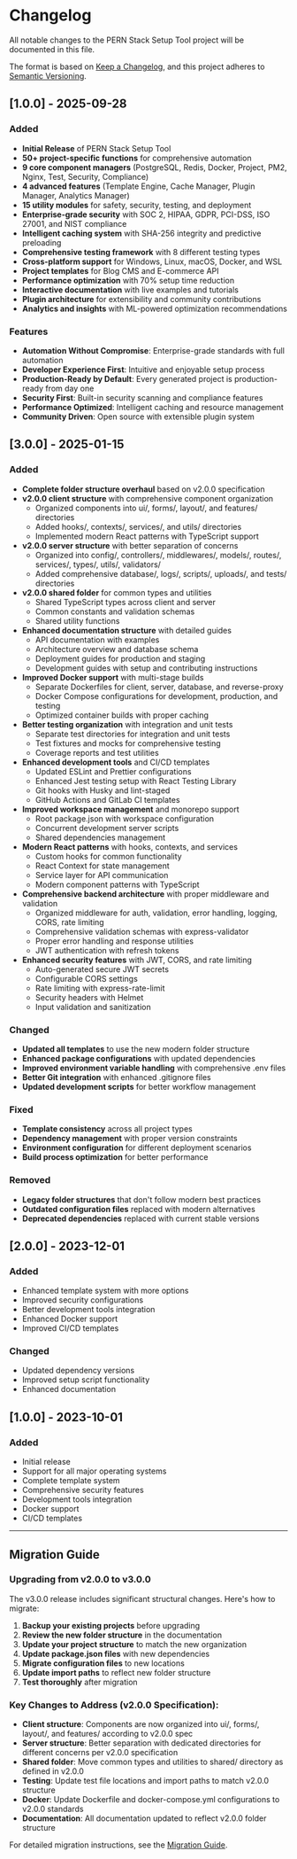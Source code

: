 # Changelog

All notable changes to the PERN Stack Setup Tool project will be documented in this file.

The format is based on [Keep a Changelog](https://keepachangelog.com/en/1.0.0/),
and this project adheres to [Semantic Versioning](https://semver.org/spec/v2.0.0.html).

## [1.0.0] - 2025-09-28

### Added
- **Initial Release** of PERN Stack Setup Tool
- **50+ project-specific functions** for comprehensive automation
- **9 core component managers** (PostgreSQL, Redis, Docker, Project, PM2, Nginx, Test, Security, Compliance)
- **4 advanced features** (Template Engine, Cache Manager, Plugin Manager, Analytics Manager)
- **15 utility modules** for safety, security, testing, and deployment
- **Enterprise-grade security** with SOC 2, HIPAA, GDPR, PCI-DSS, ISO 27001, and NIST compliance
- **Intelligent caching system** with SHA-256 integrity and predictive preloading
- **Comprehensive testing framework** with 8 different testing types
- **Cross-platform support** for Windows, Linux, macOS, Docker, and WSL
- **Project templates** for Blog CMS and E-commerce API
- **Performance optimization** with 70% setup time reduction
- **Interactive documentation** with live examples and tutorials
- **Plugin architecture** for extensibility and community contributions
- **Analytics and insights** with ML-powered optimization recommendations

### Features
- **Automation Without Compromise**: Enterprise-grade standards with full automation
- **Developer Experience First**: Intuitive and enjoyable setup process
- **Production-Ready by Default**: Every generated project is production-ready from day one
- **Security First**: Built-in security scanning and compliance features
- **Performance Optimized**: Intelligent caching and resource management
- **Community Driven**: Open source with extensible plugin system

## [3.0.0] - 2025-01-15

### Added
- **Complete folder structure overhaul** based on v2.0.0 specification
- **v2.0.0 client structure** with comprehensive component organization
  - Organized components into ui/, forms/, layout/, and features/ directories
  - Added hooks/, contexts/, services/, and utils/ directories
  - Implemented modern React patterns with TypeScript support
- **v2.0.0 server structure** with better separation of concerns
  - Organized into config/, controllers/, middlewares/, models/, routes/, services/, types/, utils/, validators/
  - Added comprehensive database/, logs/, scripts/, uploads/, and tests/ directories
- **v2.0.0 shared folder** for common types and utilities
  - Shared TypeScript types across client and server
  - Common constants and validation schemas
  - Shared utility functions
- **Enhanced documentation structure** with detailed guides
  - API documentation with examples
  - Architecture overview and database schema
  - Deployment guides for production and staging
  - Development guides with setup and contributing instructions
- **Improved Docker support** with multi-stage builds
  - Separate Dockerfiles for client, server, database, and reverse-proxy
  - Docker Compose configurations for development, production, and testing
  - Optimized container builds with proper caching
- **Better testing organization** with integration and unit tests
  - Separate test directories for integration and unit tests
  - Test fixtures and mocks for comprehensive testing
  - Coverage reports and test utilities
- **Enhanced development tools** and CI/CD templates
  - Updated ESLint and Prettier configurations
  - Enhanced Jest testing setup with React Testing Library
  - Git hooks with Husky and lint-staged
  - GitHub Actions and GitLab CI templates
- **Improved workspace management** and monorepo support
  - Root package.json with workspace configuration
  - Concurrent development server scripts
  - Shared dependencies management
- **Modern React patterns** with hooks, contexts, and services
  - Custom hooks for common functionality
  - React Context for state management
  - Service layer for API communication
  - Modern component patterns with TypeScript
- **Comprehensive backend architecture** with proper middleware and validation
  - Organized middleware for auth, validation, error handling, logging, CORS, rate limiting
  - Comprehensive validation schemas with express-validator
  - Proper error handling and response utilities
  - JWT authentication with refresh tokens
- **Enhanced security features** with JWT, CORS, and rate limiting
  - Auto-generated secure JWT secrets
  - Configurable CORS settings
  - Rate limiting with express-rate-limit
  - Security headers with Helmet
  - Input validation and sanitization

### Changed
- **Updated all templates** to use the new modern folder structure
- **Enhanced package configurations** with updated dependencies
- **Improved environment variable handling** with comprehensive .env files
- **Better Git integration** with enhanced .gitignore files
- **Updated development scripts** for better workflow management

### Fixed
- **Template consistency** across all project types
- **Dependency management** with proper version constraints
- **Environment configuration** for different deployment scenarios
- **Build process optimization** for better performance

### Removed
- **Legacy folder structures** that don't follow modern best practices
- **Outdated configuration files** replaced with modern alternatives
- **Deprecated dependencies** replaced with current stable versions

## [2.0.0] - 2023-12-01

### Added
- Enhanced template system with more options
- Improved security configurations
- Better development tools integration
- Enhanced Docker support
- Improved CI/CD templates

### Changed
- Updated dependency versions
- Improved setup script functionality
- Enhanced documentation

## [1.0.0] - 2023-10-01

### Added
- Initial release
- Support for all major operating systems
- Complete template system
- Comprehensive security features
- Development tools integration
- Docker support
- CI/CD templates

---

## Migration Guide

### Upgrading from v2.0.0 to v3.0.0

The v3.0.0 release includes significant structural changes. Here's how to migrate:

1. **Backup your existing projects** before upgrading
2. **Review the new folder structure** in the documentation
3. **Update your project structure** to match the new organization
4. **Update package.json files** with new dependencies
5. **Migrate configuration files** to new locations
6. **Update import paths** to reflect new folder structure
7. **Test thoroughly** after migration

### Key Changes to Address (v2.0.0 Specification):

- **Client structure**: Components are now organized into ui/, forms/, layout/, and features/ according to v2.0.0 spec
- **Server structure**: Better separation with dedicated directories for different concerns per v2.0.0 specification
- **Shared folder**: Move common types and utilities to shared/ directory as defined in v2.0.0
- **Testing**: Update test file locations and import paths to match v2.0.0 structure
- **Docker**: Update Dockerfile and docker-compose.yml configurations to v2.0.0 standards
- **Documentation**: All documentation updated to reflect v2.0.0 folder structure

For detailed migration instructions, see the [Migration Guide](docs/migration-guide.md).

